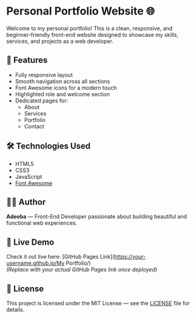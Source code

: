 # Personal Portfolio Website 🌐

Welcome to my personal portfolio! This is a clean, responsive, and beginner-friendly front-end website designed to showcase my skills, services, and projects as a web developer.

## 🚀 Features

- Fully responsive layout
- Smooth navigation across all sections
- Font Awesome icons for a modern touch
- Highlighted role and welcome section
- Dedicated pages for:
  - About
  - Services
  - Portfolio
  - Contact

## 🛠️ Technologies Used

- HTML5
- CSS3
- JavaScript
- [Font Awesome](https://cdnjs.com/libraries/font-awesome)


## 🧑‍💻 Author

**Adeeba** — Front-End Developer passionate about building beautiful and functional web experiences.

## 🔗 Live Demo

Check it out live here: [GitHub Pages Link](https://your-username.github.io/My Portfolio/)  
*(Replace with your actual GitHub Pages link once deployed)*

## 📜 License

This project is licensed under the MIT License — see the [LICENSE](LICENSE) file for details.
